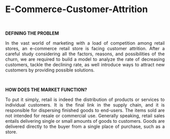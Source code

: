 # E-Commerce-Customer-Attrition

<br>

**DEFINING THE PROBLEM**
<p align = "justify">
In the vast world of marketing with a load of competition among retail stores, an e-commerce retail store 
is facing customer attrition. After a careful study considering all the factors, reasons, and possibilities of the 
churn, we are required to build a model to analyze the rate of decreasing customers, tackle the declining rate, 
as well introduce ways to attract new customers by providing possible solutions. </p>

<br>

**HOW DOES THE MARKET FUNCTION?**

<p align = "justify">
To put it simply, retail is indeed the distribution of products or services to individual customers. It is the final 
link in the supply chain, and it is responsible for dispersing finished goods to end-users. The items sold are 
not intended for resale or commercial use. Generally speaking, retail sales entails delivering single or small 
amounts of goods to customers. Goods are delivered directly to the buyer from a single place of purchase, 
such as a store.</p>
